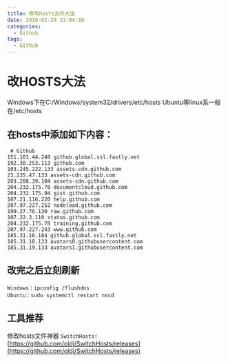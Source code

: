 ```yaml
---
title: 修改hosts文件大法
date: 2018-02-28 22:04:10
categories:
  - Github
tags:
  - Github
---
```


# 改HOSTS大法

Windows下在C:/Windows/system32/drivers/etc/hosts
Ubuntu等linux系一般在/etc/hosts

## 在hosts中添加如下内容：

```code
 # Github
151.101.44.249 github.global.ssl.fastly.net
192.30.253.113 github.com
103.245.222.133 assets-cdn.github.com
23.235.47.133 assets-cdn.github.com
203.208.39.104 assets-cdn.github.com
204.232.175.78 documentcloud.github.com
204.232.175.94 gist.github.com
107.21.116.220 help.github.com
207.97.227.252 nodeload.github.com
199.27.76.130 raw.github.com
107.22.3.110 status.github.com
204.232.175.78 training.github.com
207.97.227.243 www.github.com
185.31.16.184 github.global.ssl.fastly.net
185.31.18.133 avatars0.githubusercontent.com
185.31.19.133 avatars1.githubusercontent.com
```

## 改完之后立刻刷新

```code
Windows：ipconfig /flushdns
Ubuntu：sudo systemctl restart nscd
```

## 工具推荐

修改hosts文件神器 `SwitchHosts!` [https://github.com/oldj/SwitchHosts/releases](https://github.com/oldj/SwitchHosts/releases)